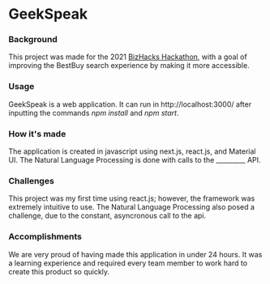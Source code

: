 # GeekSpeak

### Background
This project was made for the 2021 [BizHacks Hackathon](https://www.bizhacks.ca/), with a goal of improving the BestBuy search experience by making it more accessible.


### Usage
GeekSpeak is a web application. It can run in http://localhost:3000/ after inputting the commands *npm install* and *npm start*.

### How it's made
The application is created in javascript using next.js, react.js, and Material UI. The Natural Language Processing is done with calls to the _________ API.

### Challenges
This project was my first time using react.js; however, the framework was extremely intuitive to use. The Natural Language Processing also posed a challenge, due to the constant, asyncronous call to the api.

### Accomplishments
We are very proud of having made this application in under 24 hours. It was a learning experience and required every team member to work hard to create this product so quickly.
